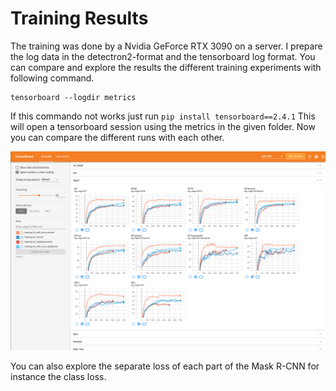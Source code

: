 # Training Results

The training was done by a Nvidia GeForce RTX 3090 on a server. I prepare the log data in the detectron2-format and
the tensorboard log format. You can compare and explore the results the different training experiments with following command.

```
tensorboard --logdir metrics
```
If this commando not works just run `pip install tensorboard==2.4.1`
This will open a tensorboard session using the metrics in the given folder. Now you can compare the different runs with each other.

![tensorboard example](../docs/tensorboard_example.png)

You can also explore the separate loss of each part of the Mask R-CNN for instance the class loss.